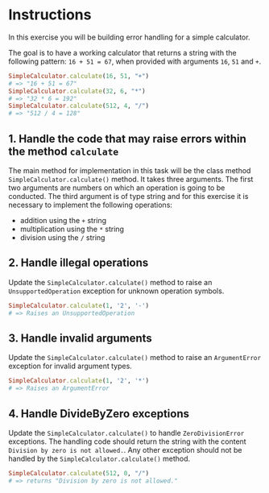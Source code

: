 # Instructions

In this exercise you will be building error handling for a simple calculator.

The goal is to have a working calculator that returns a string with the following pattern: `16 + 51 = 67`, when provided with arguments `16`, `51` and `+`.

```ruby
SimpleCalculator.calculate(16, 51, "+")
# => "16 + 51 = 67"
SimpleCalculator.calculate(32, 6, "*")
# => "32 * 6 = 192"
SimpleCalculator.calculate(512, 4, "/")
# => "512 / 4 = 128"
```

## 1. Handle the code that may raise errors within the method `calculate`

The main method for implementation in this task will be the class method `SimpleCalculator.calculate()` method. It takes three arguments. The first two arguments are numbers on which an operation is going to be conducted. The third argument is of type string and for this exercise it is necessary to implement the following operations:

- addition using the `+` string
- multiplication using the `*` string
- division using the `/` string

## 2. Handle illegal operations

Update the `SimpleCalculator.calculate()` method to raise an `UnsupportedOperation` exception for unknown operation symbols.

```ruby
SimpleCalculator.calculate(1, '2', '-')
# => Raises an UnsupportedOperation
```

## 3. Handle invalid arguments

Update the `SimpleCalculator.calculate()` method to raise an `ArgumentError` exception for invalid argument types.

```ruby
SimpleCalculator.calculate(1, '2', '*')
# => Raises an ArgumentError
```

## 4. Handle DivideByZero exceptions

Update the `SimpleCalculator.calculate()` to handle `ZeroDivisionError` exceptions. The handling code should return the string with the content `Division by zero is not allowed.`. Any other exception should not be handled by the `SimpleCalculator.calculate()` method.

```ruby
SimpleCalculator.calculate(512, 0, "/")
# => returns "Division by zero is not allowed."
```
